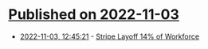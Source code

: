 # [Published on 2022-11-03](index.md)

* [2022-11-03, 12:45:21](https://news.ycombinator.com/item?id=33450152) - [Stripe Layoff 14% of Workforce](https://www.teamblind.com/post/Stripe-layoff-14-of-the-workforce-ORCpmMEK)
